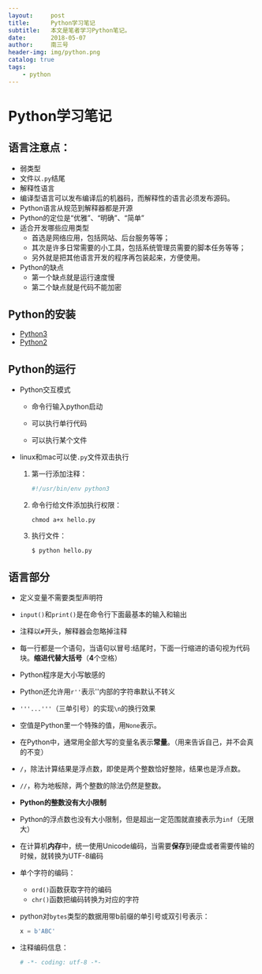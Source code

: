 ```yaml
---
layout:     post
title:      Python学习笔记
subtitle:   本文是笔者学习Python笔记。
date:       2018-05-07
author:     南三号
header-img: img/python.png
catalog: true
tags:
    - python
---
```


# Python学习笔记

## 语言注意点：

- 弱类型
- 文件以`.py`结尾
- 解释性语言
- 编译型语言可以发布编译后的机器码，而解释性的语言必须发布源码。
- Python语言从规范到解释器都是开源
- Python的定位是“优雅”、“明确”、“简单”
- 适合开发哪些应用类型
  - 首选是网络应用，包括网站、后台服务等等；
  - 其次是许多日常需要的小工具，包括系统管理员需要的脚本任务等等；
  - 另外就是把其他语言开发的程序再包装起来，方便使用。
- Python的缺点
  - 第一个缺点就是运行速度慢
  - 第二个缺点就是代码不能加密

## Python的安装

- [Python3](https://www.liaoxuefeng.com/wiki/0014316089557264a6b348958f449949df42a6d3a2e542c000/0014316090478912dab2a3a9e8f4ed49d28854bo292f85bb000)
- [Python2](https://www.liaoxuefeng.com/wiki/001374738125095c955c1e6d8bb493182103fac9270762a000)

## Python的运行

- Python交互模式

  - 命令行输入python启动

  - 可以执行单行代码
  - 可以执行某个文件

- linux和mac可以使`.py`文件双击执行

  1. 第一行添加注释：

     ```python
     #!/usr/bin/env python3
     ```

  2. 命令行给文件添加执行权限：

     ```shell
     chmod a+x hello.py
     ```

  3. 执行文件：

     ```shell
     $ python hello.py
     ```

## 语言部分

- 定义变量不需要类型声明符

- `input()`和`print()`是在命令行下面最基本的输入和输出

- 注释以`#`开头，解释器会忽略掉注释

- 每一行都是一个语句，当语句以冒号:结尾时，下面一行缩进的语句视为代码块。**缩进代替大括号**（**4**个空格）

- Python程序是大小写敏感的

- Python还允许用`r''`表示''内部的字符串默认不转义

- `'''...'''`（三单引号）的实现`\n`的换行效果

- 空值是Python里一个特殊的值，用`None`表示。

- 在Python中，通常用全部大写的变量名表示**常量**。（用来告诉自己，并不会真的不变）

- `/`，除法计算结果是浮点数，即使是两个整数恰好整除，结果也是浮点数。

- `//`，称为地板除，两个整数的除法仍然是整数。

- **Python的整数没有大小限制**

- Python的浮点数也没有大小限制，但是超出一定范围就直接表示为`inf`（无限大）

- 在计算机**内存**中，统一使用Unicode编码，当需要**保存**到硬盘或者需要传输的时候，就转换为UTF-8编码

- 单个字符的编码：

  - `ord()`函数获取字符的编码
  - `chr()`函数把编码转换为对应的字符

- python对`bytes`类型的数据用带b前缀的单引号或双引号表示：

  ```python
  x = b'ABC'
  ```

- 注释编码信息：

  ```python
  # -*- coding: utf-8 -*-
  ```

